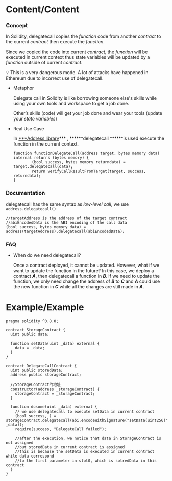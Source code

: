 # Content/Content

### Concept

In Solidity, delegatecall copies the *function* code from another *contract* to the current *contract* then execute the *function*. 

Since we copied the code into current *contract*, the *function* will be executed in current context thus state variables will be updated by a *function* outside of current *contract*. 

<aside>
💡 This is a very dangerous mode. A lot of attacks have happened in Ethereum due to incorrect use of delegatecall.

</aside>

- Metaphor
    
    Delegate call in Solidity is like borrowing someone else's skills while using your own tools and workspace to get a job done.
    
    Other’s skills (code) will get your job done and wear your tools (update your *state variables*)
    
- Real Use Case
    
    In [***Address library](https://github.com/OpenZeppelin/openzeppelin-contracts/blob/9ef69c03d13230aeff24d91cb54c9d24c4de7c8b/contracts/utils/Address.sol#L105)*** , ******delegatecall ******is used execute the function in the current context. 
    
    ```solidity
    function functionDelegateCall(address target, bytes memory data) internal returns (bytes memory) {
    		(bool success, bytes memory returndata) = target.delegatecall(data);
    		return verifyCallResultFromTarget(target, success, returndata);
    }
    ```
    

### Documentation

delegatecall has the same syntax as *low-level call*, we use `address.delegatecall()`

```solidity
//targetAddress is the address of the target contract
//abiEncodedData is the ABI encoding of the call data
(bool success, bytes memory data) = address(targetAddress).delegatecall(abiEncodedData);
```

### FAQ

- When do we need delegatecall?
    
    Once a contract deployed, it cannot be updated. However, what if we want to update the function in the future? In this case, we deploy a contract ***A***, then delegatecall a function in ***B***. If we need to update the function, we only need change the address of ***B*** to ***C*** and ***A*** could use the new function in ***C*** while all the changes are still made in ***A***.
    

# Example/Example

```solidity
pragma solidity ^0.8.0;

contract StorageContract {
  uint public data;

  function setData(uint _data) external {
    data = _data;
  }
}

contract DelegateCallContract {
  uint public storedData;
  address public storageContract;

  //StorageContract的地址
  constructor(address _storageContract) {
    storageContract = _storageContract;
  }

  function dosome(uint _data) external {
    // we use delegatecall to execute setData in current contract
    (bool success, ) = storageContract.delegatecall(abi.encodeWithSignature("setData(uint256)", _data));
    require(success, "DelegateCall failed");

    //after the execution, we notice that data in StorageContract is not assigned
    //but storedData in current contract is assigned
    //this is because the setData is executed in current contract while data correspond
    //to the first parameter in slot0, which is sotredData in this contract
  }
}
```